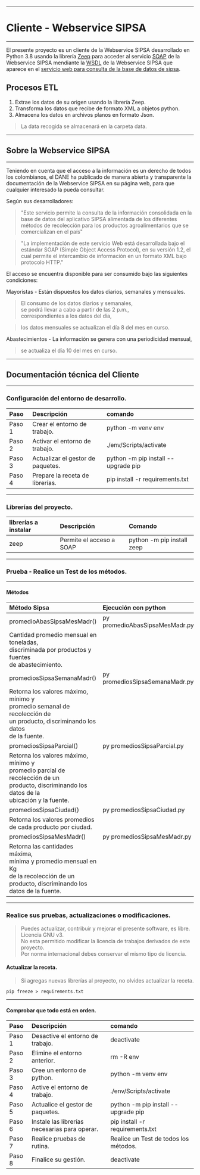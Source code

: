 
---

# Cliente - Webservice SIPSA  

***

El presente proyecto es un cliente de la Webservice SIPSA desarrollado en Python 3.8
usando la librería [Zeep](https://pypi.org/project/zeep/ "librería Zeep")
para acceder al servicio [SOAP](https://es.wikipedia.org/wiki/Simple_Object_Access_Protocol "Simple Object Access Protocol") 
de la Webservice SIPSA mendiante la 
[WSDL](https://appweb.dane.gov.co/sipsaWS/SrvSipsaUpraBeanService?WSDL "WSDL de Webservice SIPSA")
de la Webservice SIPSA que aparece en el 
[servicio web para consulta de la base de datos de sipsa](https://www.dane.gov.co/index.php/estadisticas-por-tema/agropecuario/sistema-de-informacion-de-precios-sipsa/servicio-web-para-consulta-de-la-base-de-datos-de-sipsa "WSDL de Webservice SIPSA").

## Procesos ETL
<ol>
    <li>Extrae los datos de su origen usando la librería Zeep. </li>
    <li>Transforma los datos que recibe de formato XML a objetos python.</li>
    <li>Almacena los datos en archivos planos en formato Json. </li>
</ol>

> La data recogida se almacenará en la carpeta data.

---

## Sobre la Webservice SIPSA

***

Teniendo en cuenta que el acceso a la información es un derecho de todos 
los colombianos, el DANE ha publicado de manera abierta y transparente la 
documentación de la Webservice SIPSA en su página web, para que cualquier 
interesado la pueda consultar.

Según sus desarrolladores:

> "Este servicio permite la consulta de la información consolidada 
en la base de datos del aplicativo SIPSA alimentada de los diferentes 
métodos de recolección para los productos agroalimentarios que se 
comercializan en el país" 

> "La implementación de este servicio Web está desarrollada bajo el estándar SOAP 
(Simple Object Access Protocol), en su versión 1.2, el cual permite el intercambio
de información en un formato XML bajo protocolo HTTP." 

El acceso se encuentra disponible para ser consumido bajo las siguientes condiciones:


Mayoristas - Están dispuestos los datos diarios, semanales y mensuales.  
> El consumo de los datos diarios y semanales,  
> se podrá llevar a cabo a partir de las 2 p.m.,  
> correspondientes a los datos del día,  
  
> los datos mensuales se actualizan el día 8 del mes en curso.  

Abastecimientos - La información se genera con una periodicidad mensual,  
> se actualiza el día 10 del mes en curso.  

---

## Documentación técnica del Cliente

***

### Configuración del entorno de desarrollo.
| Paso   | Descripción                       | comando                             |
| :----  | :----                             | :---                                |
| Paso 1 |  Crear el entorno de trabajo.     | python -m venv env                  |
| Paso 2 | Activar el entorno de trabajo.    | ./env/Scripts/activate              |
| Paso 3 | Actualizar el gestor de paquetes. | python -m pip install --upgrade pip |
| Paso 4 | Prepare la receta de librerías.   | pip install -r requirements.txt     |

***

### Librerías del proyecto.
| librerías a instalar  | Descripción | Comando                                 |
| :----                 | :---        | :---                                    |
| zeep                  | Permite el acceso a SOAP | python -m pip install zeep |

---

### Prueba - Realice un Test de los métodos.

***

#### Métodos

| Método Sipsa                  | Ejecución con python            |
| :---                          | :---                            |
| promedioAbasSipsaMesMadr()    | py promedioAbasSipsaMesMadr.py  |
| Cantidad promedio mensual en toneladas, <br> discriminada por productos y fuentes <br>de abastecimiento. | |
| promediosSipsaSemanaMadr()    | py promediosSipsaSemanaMadr.py  |
| Retorna los valores máximo, mínimo y <br> promedio semanal de recolección de <br> un producto, discriminando los datos <br> de la fuente. | |
| promediosSipsaParcial()       | py promediosSipsaParcial.py |
| Retorna los valores máximo, mínimo y <br> promedio parcial de recolección de un <br> producto, discriminando los datos de la <br> ubicación y la fuente. | |
| promediosSipsaCiudad()        | py promediosSipsaCiudad.py |
| Retorna los valores promedios<br> de cada producto por ciudad. | |
| promediosSipsaMesMadr()        | py promediosSipsaMesMadr.py |
| Retorna las cantidades máxima,<br> mínima y promedio mensual en Kg <br> de la recolección de un <br>producto, discriminando los <br>datos de la fuente. | |

***

### Realice sus pruebas, actualizaciones o modificaciones.
> Puedes actualizar, contribuir y mejorar el presente software, es libre. Licencia GNU v3.  
No esta permitido modificar la licencia de trabajos derivados de este proyecto.  
Por norma internacional debes conservar el mismo tipo de licencia.

#### Actualizar la receta.

> Si agregas nuevas librerías al proyecto, no olvides actualizar la receta.

``` CMD
pip freeze > requirements.txt
```

---

#### Comprobar que todo está en orden.
| Paso   | Descripción                                   | comando                               |
| :----  | :----                                         | :---                                  |
| Paso 1 | Desactive el entorno de trabajo.              | deactivate                            |
| Paso 2 | Elimine el entorno anterior.                  | rm -R env                             |
| Paso 3 | Cree un entorno de python.                    | python -m venv env                    |
| Paso 4 | Active el entorno de trabajo.                 | ./env/Scripts/activate                |
| Paso 5 | Actualice el gestor de paquetes.              | python -m pip install --upgrade pip   |
| Paso 6 | Instale las librerías necesarias para operar. | pip install -r requirements.txt       |
| Paso 7 | Realice pruebas de rutina.                    | Realice un Test de todos los métodos. |
| Paso 8 | Finalice su gestión.                          | deactivate                            |
